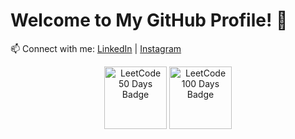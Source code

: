 # Welcome to My GitHub Profile! 👋

📫 Connect with me: [LinkedIn](https://linkedin.com/in/nishith-dubey-rbd) | [Instagram](https://instagram.com/nishithrbd)

<p align="center">
  <img src="https://assets.leetcode.com/static_assets/others/2550.gif" alt="LeetCode 50 Days Badge" width="100" />
  <img src="https://assets.leetcode.com/static_assets/others/25100.gif" alt="LeetCode 100 Days Badge" width="100" />
</p>

